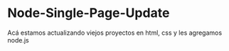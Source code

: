 # Node-Single-Page-Update
Acá estamos actualizando viejos proyectos en html, css y les agregamos node.js
